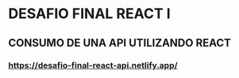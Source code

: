 # DESAFIO FINAL REACT I
## CONSUMO DE UNA API UTILIZANDO REACT
### https://desafio-final-react-api.netlify.app/

